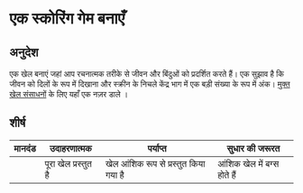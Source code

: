 # एक स्कोरिंग गेम बनाएँ

## अनुदेश

एक खेल बनाएं जहां आप रचनात्मक तरीके से जीवन और बिंदुओं को प्रदर्शित करते हैं। एक सुझाव है कि जीवन को दिलों के रूप में दिखाना और स्क्रीन के निचले केंद्र भाग में एक बड़ी संख्या के रूप में अंक। [मुक्त खेल संसाधनों](https://www.kenney.nl/) के लिए यहाँ एक नज़र डाले ।

## शीर्ष

| मानदंड | उदाहरणात्मक          | पर्याप्त                              | सुधार की जरूरत              |
| ------ | -------------------- | ------------------------------------- | --------------------------- |
|        | पूरा खेल प्रस्तुत है | खेल आंशिक रूप से प्रस्तुत किया गया है | आंशिक खेल में बग्स होते हैं |
